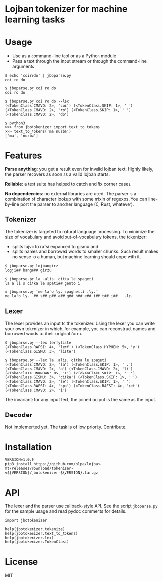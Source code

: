 # Lojban tokenizer for machine learning tasks

# Usage

- Use as a command-line tool or as a Python module
- Pass a text through the input stream or through the command-line arguments

```
$ echo 'coirodo' | jboparse.py
coi ro do

$ jboparse.py coi ro do
coi ro do

$ jboparse.py coi ro do --lex
(<TokenClass.CMAVO: 2>, 'coi') (<TokenClass.SKIP: 1>, ' ')
(<TokenClass.CMAVO: 2>, 'ro') (<TokenClass.SKIP: 1>, ' ')
(<TokenClass.CMAVO: 2>, 'do')

$ python3
>>> from jbotokenizer import text_to_tokens
>>> text_to_tokens('ma nuzba')
['ma', 'nuzba']
```

# Features

**Parse anything**: you get a result even for invalid lojban text. Highly likely, the parser recovers as soon as a valid lojban starts.

**Reliable**: a test suite has helped to catch and fix corner cases.

**No dependencies**: no external libraries are used. The parser is a combination of character lookup with some mixin of regexps. You can line-by-line port the parser to another language (C, Rust, whatever).

## Tokenizer

The tokenizer is targeted to natural language processing. To minimize the size of vocabulary and avoid out-of-vocabulary tokens, the tokenizer:

- splits lujvo to rafsi expanded to gismu and
- splits names and borrowed words to smaller chunks. Such result makes no sense to a human, but machine learning should cope with it.

```
$ jboparse.py lojbangirz
logji## bangu## girzu

$ jboparse.py la .alis. citka le spageti
la a li s citka le spati## gento i

$ jboparse.py "me la'o ly. spaghetti .ly."
me la'o ly.  ## s## p## a## g## h## e## t## t## i##   .ly.
```

## Lexer

The lexer provides an input to the tokenizer. Using the lexer you can write your own tokenizer in which, for example, you can reconstruct names and borrowed words to their original form.

```
$ jboparse.py --lex lerfyliste
(<TokenClass.RAFSI: 4>, 'lerf') (<TokenClass.HYPHEN: 5>, 'y')
(<TokenClass.GISMU: 3>, 'liste')

$ jboparse.py --lex la .alis. citka le spageti
(<TokenClass.CMAVO: 2>, 'la') (<TokenClass.SKIP: 1>, ' .')
(<TokenClass.CMAVO: 2>, 'a') (<TokenClass.CMAVO: 2>, 'li')
(<TokenClass.UNKNOWN: 0>, 's') (<TokenClass.SKIP: 1>, '. ')
(<TokenClass.GISMU: 3>, 'citka') (<TokenClass.SKIP: 1>, ' ')
(<TokenClass.CMAVO: 2>, 'le') (<TokenClass.SKIP: 1>, ' ')
(<TokenClass.RAFSI: 4>, 'spa') (<TokenClass.RAFSI: 4>, 'get')
(<TokenClass.CMAVO: 2>, 'i')
```

The invariant: for any input text, the joined output is the same as the input.

## Decoder

Not implemented yet. The task is of low priority. Contribute.

# Installation

```
VERSION=1.0.0
pip3 install https://github.com/olpa/lojban-mt/releases/download/tokenizer-v${VERSION}/jbotokenizer-${VERSION}.tar.gz
```

# API

The lexer and the parser use callback-style API. See the script `jboparse.py` for the sample usage and read pydoc comments for details.

```
import jbotokenizer

help(jbotokenizer.tokenize)
help(jbotokenizer.text_to_tokens)
help(jbotokenizer.lex)
help(jbotokenizer.TokenClass)
```

# License

MIT
